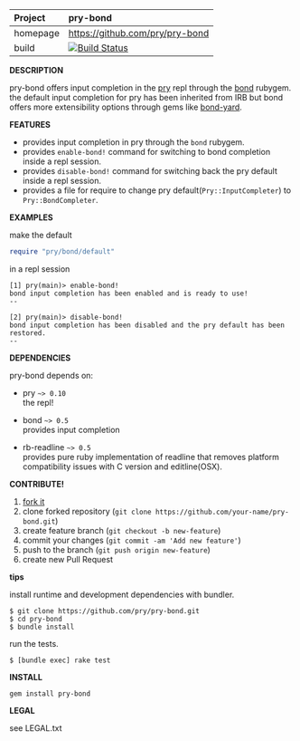 | Project         | pry-bond
|:----------------|:--------------------------------------------------
| homepage        | https://github.com/pry/pry-bond
| build           | [![Build Status](https://travis-ci.org/pry/pry-bond.png)](https://travis-ci.org/pry/pry-bond)

__DESCRIPTION__

pry-bond offers input completion in the [pry](https://github.com/pry/pry) repl through
the [bond](https://github.com/cldwalker/bond) rubygem. the default input completion for
pry has been inherited from IRB but bond offers more extensibility options through gems like
[bond-yard](https://github.com/cldwalker/bond-yard).

__FEATURES__

- provides input completion in pry through the `bond` rubygem.
- provides `enable-bond!` command for switching to bond completion inside a repl session.
- provides `disable-bond!` command for switching back the pry default inside a repl session.
- provides a file for require to change pry default(`Pry::InputCompleter`) to `Pry::BondCompleter`.

__EXAMPLES__

make the default

```ruby
require "pry/bond/default"
```

in a repl session

```
[1] pry(main)> enable-bond!
bond input completion has been enabled and is ready to use!
--

[2] pry(main)> disable-bond!
bond input completion has been disabled and the pry default has been restored.
--
```


__DEPENDENCIES__

pry-bond depends on:

- pry `~> 0.10` <br>
  the repl!

- bond `~> 0.5` <br>
  provides input completion

- rb-readline `~> 0.5` <br>
  provides pure ruby implementation of readline that removes platform compatibility issues with C
  version and editline(OSX).

__CONTRIBUTE!__

1. [fork it](https://github.com/pry/pry-bond/fork)
2. clone forked repository (`git clone https://github.com/your-name/pry-bond.git`)
3. create feature branch (`git checkout -b new-feature`)
4. commit your changes (`git commit -am 'Add new feature'`)
5. push to the branch (`git push origin new-feature`)
6. create new Pull Request

__tips__

install runtime and development dependencies with bundler.

```
$ git clone https://github.com/pry/pry-bond.git
$ cd pry-bond
$ bundle install
```

run the tests.

```
$ [bundle exec] rake test
```

__INSTALL__

```
gem install pry-bond
```

__LEGAL__

see LEGAL.txt
